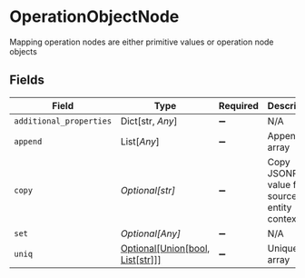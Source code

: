 # OperationObjectNode

Mapping operation nodes are either primitive values or operation node objects


## Fields

| Field                                                               | Type                                                                | Required                                                            | Description                                                         | Example                                                             |
| ------------------------------------------------------------------- | ------------------------------------------------------------------- | ------------------------------------------------------------------- | ------------------------------------------------------------------- | ------------------------------------------------------------------- |
| `additional_properties`                                             | Dict[str, *Any*]                                                    | :heavy_minus_sign:                                                  | N/A                                                                 |                                                                     |
| `append`                                                            | List[*Any*]                                                         | :heavy_minus_sign:                                                  | Append to array                                                     |                                                                     |
| `copy`                                                              | *Optional[str]*                                                     | :heavy_minus_sign:                                                  | Copy JSONPath value from source entity context                      | contact.first_name                                                  |
| `set`                                                               | *Optional[Any]*                                                     | :heavy_minus_sign:                                                  | N/A                                                                 |                                                                     |
| `uniq`                                                              | [Optional[Union[bool, List[str]]]](../../models/components/uniq.md) | :heavy_minus_sign:                                                  | Unique array                                                        |                                                                     |